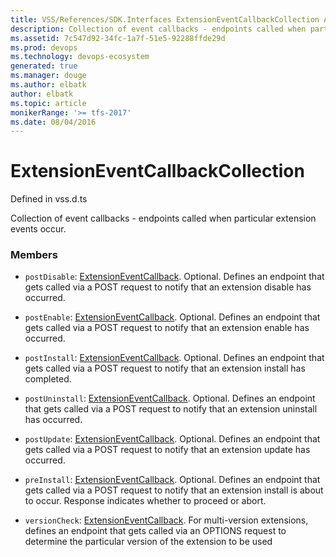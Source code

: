 ```yaml
---
title: VSS/References/SDK.Interfaces ExtensionEventCallbackCollection API | Extensions for Azure DevOps Services
description: Collection of event callbacks - endpoints called when particular extension events occur.
ms.assetid: 7c547d92-34fc-1a7f-51e5-92288ffde29d
ms.prod: devops
ms.technology: devops-ecosystem
generated: true
ms.manager: douge
ms.author: elbatk
author: elbatk
ms.topic: article
monikerRange: '>= tfs-2017'
ms.date: 08/04/2016
---
```


# ExtensionEventCallbackCollection

Defined in vss.d.ts


Collection of event callbacks - endpoints called when particular extension events occur. 

### Members

* `postDisable`: [ExtensionEventCallback](../../../VSS/References/SDK_Interfaces/ExtensionEventCallback.md). Optional.  Defines an endpoint that gets called via a POST request to notify that an extension disable has occurred.

* `postEnable`: [ExtensionEventCallback](../../../VSS/References/SDK_Interfaces/ExtensionEventCallback.md). Optional.  Defines an endpoint that gets called via a POST request to notify that an extension enable has occurred.

* `postInstall`: [ExtensionEventCallback](../../../VSS/References/SDK_Interfaces/ExtensionEventCallback.md). Optional.  Defines an endpoint that gets called via a POST request to notify that an extension install has completed.

* `postUninstall`: [ExtensionEventCallback](../../../VSS/References/SDK_Interfaces/ExtensionEventCallback.md). Optional.  Defines an endpoint that gets called via a POST request to notify that an extension uninstall has occurred.

* `postUpdate`: [ExtensionEventCallback](../../../VSS/References/SDK_Interfaces/ExtensionEventCallback.md). Optional.  Defines an endpoint that gets called via a POST request to notify that an extension update has occurred.

* `preInstall`: [ExtensionEventCallback](../../../VSS/References/SDK_Interfaces/ExtensionEventCallback.md). Optional.  Defines an endpoint that gets called via a POST request to notify that an extension install is about to occur.  Response indicates whether to proceed or abort.

* `versionCheck`: [ExtensionEventCallback](../../../VSS/References/SDK_Interfaces/ExtensionEventCallback.md). For multi-version extensions, defines an endpoint that gets called via an OPTIONS request to determine the particular version of the extension to be used

